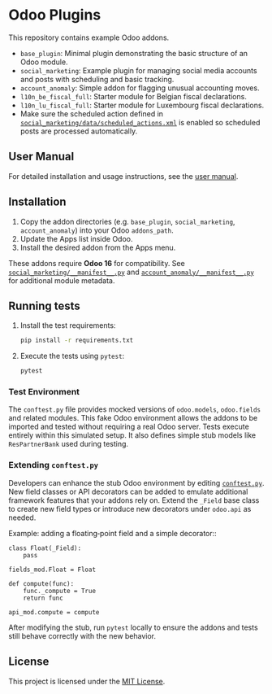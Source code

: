 # Odoo Plugins

This repository contains example Odoo addons.

- `base_plugin`: Minimal plugin demonstrating the basic structure of an Odoo module.
- `social_marketing`: Example plugin for managing social media accounts and posts with scheduling and basic tracking.
- `account_anomaly`: Simple addon for flagging unusual accounting moves.
- `l10n_be_fiscal_full`: Starter module for Belgian fiscal declarations.
- `l10n_lu_fiscal_full`: Starter module for Luxembourg fiscal declarations.
- Make sure the scheduled action defined in [`social_marketing/data/scheduled_actions.xml`](social_marketing/data/scheduled_actions.xml) is enabled so scheduled posts are processed automatically.

## User Manual

For detailed installation and usage instructions, see the [user manual](docs/user_manual.md).

## Installation

1. Copy the addon directories (e.g. `base_plugin`, `social_marketing`, `account_anomaly`) into your Odoo `addons_path`.
2. Update the Apps list inside Odoo.
3. Install the desired addon from the Apps menu.

These addons require **Odoo&nbsp;16** for compatibility. See [`social_marketing/__manifest__.py`](social_marketing/__manifest__.py) and [`account_anomaly/__manifest__.py`](account_anomaly/__manifest__.py) for additional module metadata.

## Running tests

1. Install the test requirements:

   ```bash
   pip install -r requirements.txt
   ```

2. Execute the tests using `pytest`:

   ```bash
   pytest
   ```

### Test Environment

The `conftest.py` file provides mocked versions of `odoo.models`,
`odoo.fields` and related modules. This fake Odoo environment allows the addons
to be imported and tested without requiring a real Odoo server. Tests execute
entirely within this simulated setup.
It also defines simple stub models like `ResPartnerBank` used during testing.

### Extending `conftest.py`

Developers can enhance the stub Odoo environment by editing
[`conftest.py`](conftest.py). New field classes or API decorators can be added
to emulate additional framework features that your addons rely on. Extend the
`_Field` base class to create new field types or introduce new decorators under
`odoo.api` as needed.

Example: adding a floating‑point field and a simple decorator::

    class Float(_Field):
        pass

    fields_mod.Float = Float

    def compute(func):
        func._compute = True
        return func

    api_mod.compute = compute

After modifying the stub, run `pytest` locally to ensure the addons and tests
still behave correctly with the new behavior.

## License

This project is licensed under the [MIT License](LICENSE).
